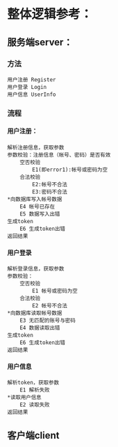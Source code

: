 # 整体逻辑参考：

## 服务端server：
### 方法 
    用户注册 Register
    用户登录 Login
    用户信息 UserInfo
    
### 流程
#### 用户注册：
    解析注册信息，获取参数
    参数校验：注册信息（帐号、密码）是否有效
        空否校验 
            E1(即error1):帐号或密码为空
        合法校验
            E2:帐号不合法
            E3:密码不合法
    *向数据库写入帐号数据
        E4 帐号已存在
        E5 数据写入出错
    生成token
        E6 生成token出错
    返回结果
    
#### 用户登录
    解析登录信息，获取参数
    参数校验：
        空否校验
            E1 帐号或密码为空
        合法校验
            E2 帐号不合法
    *向数据库读取帐号数据
        E3 无匹配的账号与密码
        E4 数据读取出错
    生成token
        E6 生成token出错
    返回结果

#### 用户信息
    解析token，获取参数
        E1 解析失败
    *读取用户信息
        E2 读取失败
    返回结果

## 客户端client

    
    